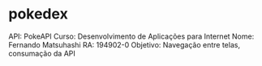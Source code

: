 # pokedex

API: PokeAPI
Curso: Desenvolvimento de Aplicações para Internet
Nome: Fernando Matsuhashi
RA: 194902-0
Objetivo: Navegação entre telas, consumação da API